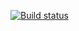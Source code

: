 [![Build status](https://ci.appveyor.com/api/projects/status/scil5kug26nvbb3d?svg=true)](https://ci.appveyor.com/project/AlenaKarpolenko/dom6)
